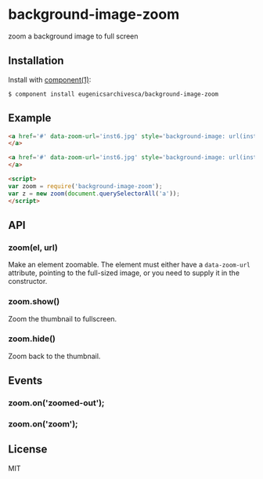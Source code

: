 
# background-image-zoom

  zoom a background image to full screen

## Installation

  Install with [component(1)](http://component.io):

    $ component install eugenicsarchivesca/background-image-zoom

## Example

```html
<a href='#' data-zoom-url='inst6.jpg' style='background-image: url(inst6.jpg); background-size: cover;'>
</a>

<a href='#' data-zoom-url='inst6.jpg' style='background-image: url(inst6.jpg); background-size: cover;'>
</a>

<script>
var zoom = require('background-image-zoom');
var z = new zoom(document.querySelectorAll('a'));
</script>
```

## API

### zoom(el, url)

Make an element zoomable. The element must either have a `data-zoom-url` attribute, pointing to the full-sized image, or you need to supply it in the constructor.

### zoom.show()

Zoom the thumbnail to fullscreen.

### zoom.hide()

Zoom back to the thumbnail.

## Events

### zoom.on('zoomed-out');
### zoom.on('zoom');


## License

  MIT

